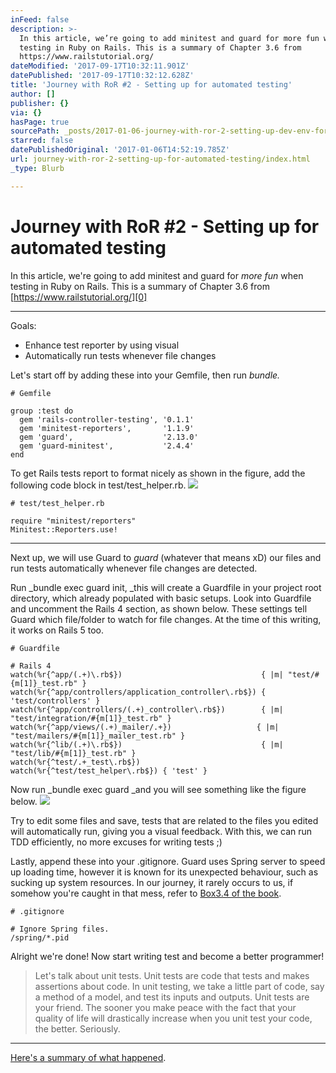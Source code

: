 ```yaml
---
inFeed: false
description: >-
  In this article, we’re going to add minitest and guard for more fun when
  testing in Ruby on Rails. This is a summary of Chapter 3.6 from
  https://www.railstutorial.org/
dateModified: '2017-09-17T10:32:11.901Z'
datePublished: '2017-09-17T10:32:12.628Z'
title: 'Journey with RoR #2 - Setting up for automated testing'
author: []
publisher: {}
via: {}
hasPage: true
sourcePath: _posts/2017-01-06-journey-with-ror-2-setting-up-dev-env-for-testing.md
starred: false
datePublishedOriginal: '2017-01-06T14:52:19.785Z'
url: journey-with-ror-2-setting-up-for-automated-testing/index.html
_type: Blurb

---
```

# Journey with RoR \#2 - Setting up for automated testing

In this article, we're going to add minitest and guard for _more fun_ when testing in Ruby on Rails. This is a summary of Chapter 3.6 from [https://www.railstutorial.org/][0]

---

Goals:

* Enhance test reporter by using visual
* Automatically run tests whenever file changes

Let's start off by adding these into your Gemfile, then run _bundle._

    # Gemfile
    
    group :test do
      gem 'rails-controller-testing', '0.1.1'
      gem 'minitest-reporters',       '1.1.9'
      gem 'guard',                    '2.13.0'
      gem 'guard-minitest',           '2.4.4'
    end

To get Rails tests report to format nicely as shown in the figure, add the following code block in test/test\_helper.rb.
![](https://the-grid-user-content.s3-us-west-2.amazonaws.com/a090dd0b-4c1a-4c38-8fb5-89b1f80ba4f3.png)

    # test/test_helper.rb
    
    require "minitest/reporters"
    Minitest::Reporters.use!

---

Next up, we will use Guard to _guard_ (whatever that means xD) our files and run tests automatically whenever file changes are detected.

Run _bundle exec guard init, _this will create a Guardfile in your project root directory, which already populated with basic setups. Look into Guardfile and uncomment the Rails 4 section, as shown below. These settings tell Guard which file/folder to watch for file changes. At the time of this writing, it works on Rails 5 too.

    # Guardfile
    
    # Rails 4
    watch(%r{^app/(.+)\.rb$})                               { |m| "test/#{m[1]}_test.rb" }
    watch(%r{^app/controllers/application_controller\.rb$}) { 'test/controllers' }
    watch(%r{^app/controllers/(.+)_controller\.rb$})        { |m| "test/integration/#{m[1]}_test.rb" }
    watch(%r{^app/views/(.+)_mailer/.+})                   { |m| "test/mailers/#{m[1]}_mailer_test.rb" }
    watch(%r{^lib/(.+)\.rb$})                               { |m| "test/lib/#{m[1]}_test.rb" }
    watch(%r{^test/.+_test\.rb$})
    watch(%r{^test/test_helper\.rb$}) { 'test' }

Now run _bundle exec guard _and you will see something like the figure below.
![](https://the-grid-user-content.s3-us-west-2.amazonaws.com/ebc9cdb5-c852-48c5-8ad2-4844cb9ab3c9.png)

Try to edit some files and save, tests that are related to the files you edited will automatically run, giving you a visual feedback. With this, we can run TDD efficiently, no more excuses for writing tests ;)

Lastly, append these into your .gitignore. Guard uses Spring server to speed up loading time, however it is known for its unexpected behaviour, such as sucking up system resources. In our journey, it rarely occurs to us, if somehow you're caught in that mess, refer to [Box3.4 of the book][1].

    # .gitignore
    
    # Ignore Spring files.
    /spring/*.pid

Alright we're done! Now start writing test and become a better programmer!

> Let's talk about unit tests. Unit tests are code that tests and makes assertions about code. In unit testing, we take a little part of code, say a method of a model, and test its inputs and outputs. Unit tests are your friend. The sooner you make peace with the fact that your quality of life will drastically increase when you unit test your code, the better. Seriously. 

---

[Here's a summary of what happened][2].

[0]: https://www.railstutorial.org/ "The Ruby On Rails Tutorial"
[1]: https://www.railstutorial.org/book/_single-page#aside-processes "The Ruby On Rails Tutorial"
[2]: https://gist.github.com/alvinthen/e19337e06cdf0c4a3034e2fbf81a90a5